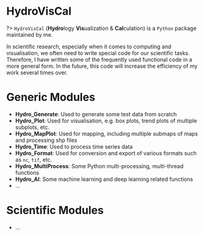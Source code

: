# HydroVisCal

?> `HydroVisCal` (**Hydro**logy **Vis**ualization & **Cal**culation) is a `Python` package maintained by me. 

In scientific research, especially when it comes to computing and visualisation, we often need to write special code for our scientific tasks. Therefore, I have written some of the frequently used functional code in a more general form. In the future, this code will increase the efficiency of my work several times over.

# Generic Modules

- **Hydro_Generate**:  Used to generate some test data from scratch
- **Hydro_Plot**: Used for visualisation, e.g. box plots, trend plots  of multiple subplots, etc.
- **Hydro_MapPlot**: Used for mapping, including multiple submaps of maps and processing shp files
- **Hydro_Time**: Used to process time series data
- **Hydro_Format**: Used for conversion and export of various formats such as `nc`, `tif`, etc.
- **Hydro_MultiProcess**: Some Python multi-processing, multi-thread functions
- **Hydro_AI**: Some machine learning and deep learning related functions
- ...

# Scientific Modules

- ...
